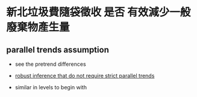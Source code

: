 # 新北垃圾費隨袋徵收 是否 有效減少一般廢棄物產生量

## parallel trends assumption

* see the pretrend differences
  
* [ robust inference that do not require strict parallel trends ](https://scholar.harvard.edu/files/jroth/files/roth_jmp_honestparalleltrends_main.pdf)

* similar in levels to begin with
